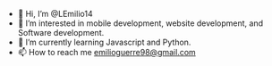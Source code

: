 - 👋 Hi, I’m @LEmilio14
- 👀 I’m interested in mobile development, website development, and Software development.
- 🌱 I’m currently learning Javascript and Python.
- 📫 How to reach me emilioguerre98@gmail.com

<!---
LEmilio14/LEmilio14 is a ✨ special ✨ repository because its `README.md` (this file) appears on your GitHub profile.
You can click the Preview link to take a look at your changes.
--->
